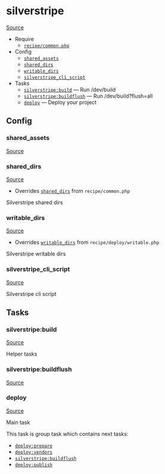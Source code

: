 <!-- DO NOT EDIT THIS FILE! -->
<!-- Instead edit recipe/silverstripe.php -->
<!-- Then run bin/docgen -->

# silverstripe

[Source](/recipe/silverstripe.php)



* Require
  * [`recipe/common.php`](/docs/recipe/common.md)
* Config
  * [`shared_assets`](#shared_assets)
  * [`shared_dirs`](#shared_dirs)
  * [`writable_dirs`](#writable_dirs)
  * [`silverstripe_cli_script`](#silverstripe_cli_script)
* Tasks
  * [`silverstripe:build`](#silverstripebuild) — Run /dev/build
  * [`silverstripe:buildflush`](#silverstripebuildflush) — Run /dev/build?flush=all
  * [`deploy`](#deploy) — Deploy your project

## Config
### shared_assets
[Source](https://github.com/deployphp/deployer/search?q=shared_assets+in%3Afile+language%3Aphp+path%3Arecipe+filename%3Asilverstripe.php)



### shared_dirs
[Source](https://github.com/deployphp/deployer/search?q=shared_dirs+in%3Afile+language%3Aphp+path%3Arecipe+filename%3Asilverstripe.php)

* Overrides [`shared_dirs`](/docs/recipe/common.md#shared_dirs) from `recipe/common.php`

Silverstripe shared dirs

### writable_dirs
[Source](https://github.com/deployphp/deployer/search?q=writable_dirs+in%3Afile+language%3Aphp+path%3Arecipe+filename%3Asilverstripe.php)

* Overrides [`writable_dirs`](/docs/recipe/deploy/writable.md#writable_dirs) from `recipe/deploy/writable.php`

Silverstripe writable dirs

### silverstripe_cli_script
[Source](https://github.com/deployphp/deployer/search?q=silverstripe_cli_script+in%3Afile+language%3Aphp+path%3Arecipe+filename%3Asilverstripe.php)

Silverstripe cli script


## Tasks
### silverstripe:build
[Source](https://github.com/deployphp/deployer/search?q=silverstripe%3Abuild+in%3Afile+language%3Aphp+path%3Arecipe+filename%3Asilverstripe.php)

Helper tasks

### silverstripe:buildflush
[Source](https://github.com/deployphp/deployer/search?q=silverstripe%3Abuildflush+in%3Afile+language%3Aphp+path%3Arecipe+filename%3Asilverstripe.php)



### deploy
[Source](https://github.com/deployphp/deployer/search?q=deploy+in%3Afile+language%3Aphp+path%3Arecipe+filename%3Asilverstripe.php)

Main task

This task is group task which contains next tasks:
* [`deploy:prepare`](/docs/recipe/common.md#deployprepare)
* [`deploy:vendors`](/docs/recipe/deploy/vendors.md#deployvendors)
* [`silverstripe:buildflush`](/docs/recipe/silverstripe.md#silverstripebuildflush)
* [`deploy:publish`](/docs/recipe/common.md#deploypublish)


